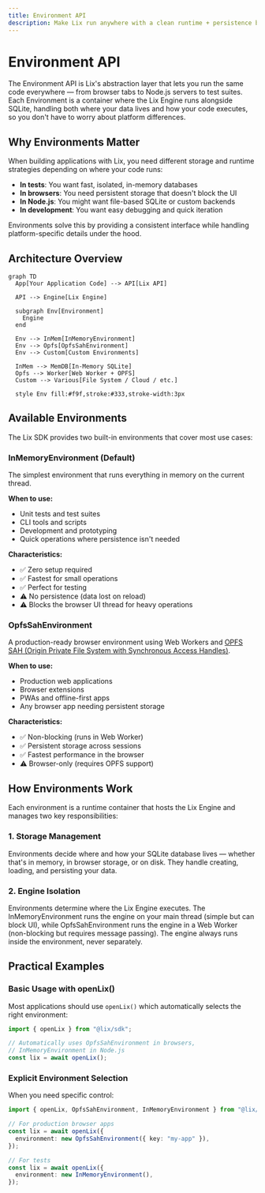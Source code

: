 ```yaml
---
title: Environment API
description: Make Lix run anywhere with a clean runtime + persistence boundary.
---
```


# Environment API

The Environment API is Lix's abstraction layer that lets you run the same code everywhere — from browser tabs to Node.js servers to test suites. Each Environment is a container where the Lix Engine runs alongside SQLite, handling both where your data lives and how your code executes, so you don't have to worry about platform differences.

## Why Environments Matter

When building applications with Lix, you need different storage and runtime strategies depending on where your code runs:

- **In tests**: You want fast, isolated, in-memory databases
- **In browsers**: You need persistent storage that doesn't block the UI
- **In Node.js**: You might want file-based SQLite or custom backends
- **In development**: You want easy debugging and quick iteration

Environments solve this by providing a consistent interface while handling platform-specific details under the hood.

## Architecture Overview

```mermaid
graph TD
  App[Your Application Code] --> API[Lix API]

  API --> Engine[Lix Engine]

  subgraph Env[Environment]
    Engine
  end

  Env --> InMem[InMemoryEnvironment]
  Env --> Opfs[OpfsSahEnvironment]
  Env --> Custom[Custom Environments]

  InMem --> MemDB[In-Memory SQLite]
  Opfs --> Worker[Web Worker + OPFS]
  Custom --> Various[File System / Cloud / etc.]

  style Env fill:#f9f,stroke:#333,stroke-width:3px
```

## Available Environments

The Lix SDK provides two built-in environments that cover most use cases:

### InMemoryEnvironment (Default)

The simplest environment that runs everything in memory on the current thread.

**When to use:**

- Unit tests and test suites
- CLI tools and scripts
- Development and prototyping
- Quick operations where persistence isn't needed

**Characteristics:**

- ✅ Zero setup required
- ✅ Fastest for small operations
- ✅ Perfect for testing
- ⚠️ No persistence (data lost on reload)
- ⚠️ Blocks the browser UI thread for heavy operations

### OpfsSahEnvironment

A production-ready browser environment using Web Workers and [OPFS SAH (Origin Private File System with Synchronous Access Handles)](https://sqlite.org/wasm/doc/tip/persistence.md#vfs-opfs-sahpool).

**When to use:**

- Production web applications
- Browser extensions
- PWAs and offline-first apps
- Any browser app needing persistent storage

**Characteristics:**

- ✅ Non-blocking (runs in Web Worker)
- ✅ Persistent storage across sessions
- ✅ Fastest performance in the browser
- ⚠️ Browser-only (requires OPFS support)

## How Environments Work

Each environment is a runtime container that hosts the Lix Engine and manages two key responsibilities:

### 1. Storage Management

Environments decide where and how your SQLite database lives — whether that's in memory, in browser storage, or on disk. They handle creating, loading, and persisting your data.

### 2. Engine Isolation

Environments determine where the Lix Engine executes. The InMemoryEnvironment runs the engine on your main thread (simple but can block UI), while OpfsSahEnvironment runs the engine in a Web Worker (non-blocking but requires message passing). The engine always runs inside the environment, never separately.

## Practical Examples

### Basic Usage with openLix()

Most applications should use `openLix()` which automatically selects the right environment:

```typescript
import { openLix } from "@lix/sdk";

// Automatically uses OpfsSahEnvironment in browsers,
// InMemoryEnvironment in Node.js
const lix = await openLix();
```

### Explicit Environment Selection

When you need specific control:

```typescript
import { openLix, OpfsSahEnvironment, InMemoryEnvironment } from "@lix/sdk";

// For production browser apps
const lix = await openLix({
  environment: new OpfsSahEnvironment({ key: "my-app" }),
});

// For tests
const lix = await openLix({
  environment: new InMemoryEnvironment(),
});
```
